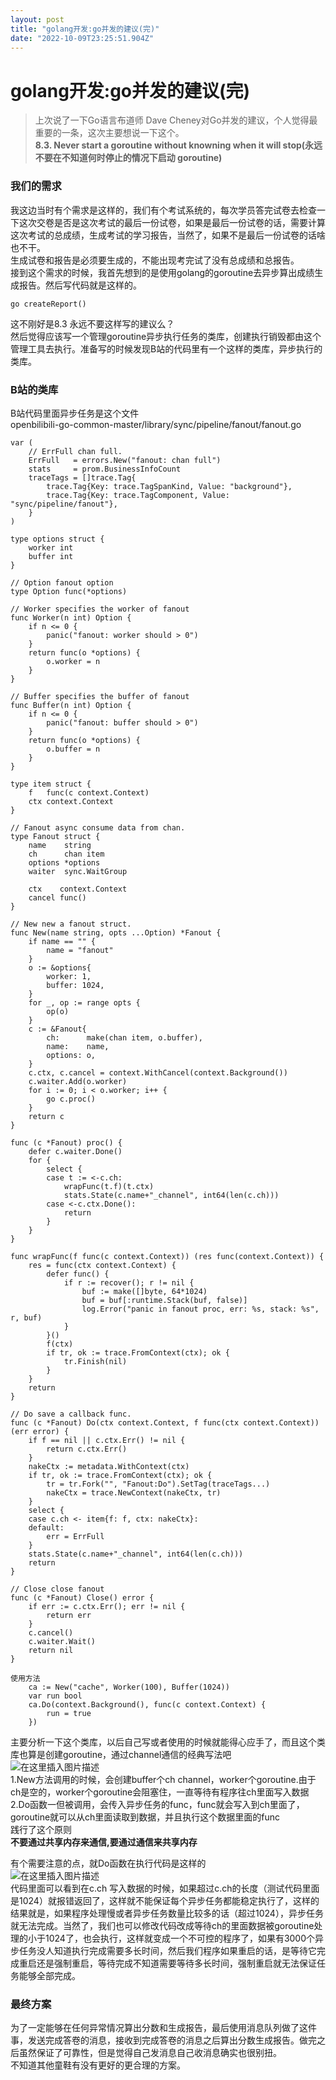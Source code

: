```yaml
---
layout: post
title: "golang开发:go并发的建议(完)"
date: "2022-10-09T23:25:51.904Z"
---
```

golang开发:go并发的建议(完)
===================

> 上次说了一下Go语言布道师 Dave Cheney对Go并发的建议，个人觉得最重要的一条，这次主要想说一下这个。  
> **8.3. Never start a goroutine without knowning when it will stop(永远不要在不知道何时停止的情况下启动 goroutine)**

### 我们的需求

我这边当时有个需求是这样的，我们有个考试系统的，每次学员答完试卷去检查一下这次交卷是否是这次考试的最后一份试卷，如果是最后一份试卷的话，需要计算这次考试的总成绩，生成考试的学习报告，当然了，如果不是最后一份试卷的话啥也不干。  
生成试卷和报告是必须要生成的，不能出现考完试了没有总成绩和总报告。  
接到这个需求的时候，我首先想到的是使用golang的goroutine去异步算出成绩生成报告。然后写代码就是这样的。

    go createReport()
    

这不刚好是8.3 永远不要这样写的建议么？  
然后觉得应该写一个管理goroutine异步执行任务的类库，创建执行销毁都由这个管理工具去执行。准备写的时候发现B站的代码里有一个这样的类库，异步执行的类库。

### B站的类库

B站代码里面异步任务是这个文件  
openbilibili-go-common-master/library/sync/pipeline/fanout/fanout.go

    var (
    	// ErrFull chan full.
    	ErrFull   = errors.New("fanout: chan full")
    	stats     = prom.BusinessInfoCount
    	traceTags = []trace.Tag{
    		trace.Tag{Key: trace.TagSpanKind, Value: "background"},
    		trace.Tag{Key: trace.TagComponent, Value: "sync/pipeline/fanout"},
    	}
    )
    
    type options struct {
    	worker int
    	buffer int
    }
    
    // Option fanout option
    type Option func(*options)
    
    // Worker specifies the worker of fanout
    func Worker(n int) Option {
    	if n <= 0 {
    		panic("fanout: worker should > 0")
    	}
    	return func(o *options) {
    		o.worker = n
    	}
    }
    
    // Buffer specifies the buffer of fanout
    func Buffer(n int) Option {
    	if n <= 0 {
    		panic("fanout: buffer should > 0")
    	}
    	return func(o *options) {
    		o.buffer = n
    	}
    }
    
    type item struct {
    	f   func(c context.Context)
    	ctx context.Context
    }
    
    // Fanout async consume data from chan.
    type Fanout struct {
    	name    string
    	ch      chan item
    	options *options
    	waiter  sync.WaitGroup
    
    	ctx    context.Context
    	cancel func()
    }
    
    // New new a fanout struct.
    func New(name string, opts ...Option) *Fanout {
    	if name == "" {
    		name = "fanout"
    	}
    	o := &options{
    		worker: 1,
    		buffer: 1024,
    	}
    	for _, op := range opts {
    		op(o)
    	}
    	c := &Fanout{
    		ch:      make(chan item, o.buffer),
    		name:    name,
    		options: o,
    	}
    	c.ctx, c.cancel = context.WithCancel(context.Background())
    	c.waiter.Add(o.worker)
    	for i := 0; i < o.worker; i++ {
    		go c.proc()
    	}
    	return c
    }
    
    func (c *Fanout) proc() {
    	defer c.waiter.Done()
    	for {
    		select {
    		case t := <-c.ch:
    			wrapFunc(t.f)(t.ctx)
    			stats.State(c.name+"_channel", int64(len(c.ch)))
    		case <-c.ctx.Done():
    			return
    		}
    	}
    }
    
    func wrapFunc(f func(c context.Context)) (res func(context.Context)) {
    	res = func(ctx context.Context) {
    		defer func() {
    			if r := recover(); r != nil {
    				buf := make([]byte, 64*1024)
    				buf = buf[:runtime.Stack(buf, false)]
    				log.Error("panic in fanout proc, err: %s, stack: %s", r, buf)
    			}
    		}()
    		f(ctx)
    		if tr, ok := trace.FromContext(ctx); ok {
    			tr.Finish(nil)
    		}
    	}
    	return
    }
    
    // Do save a callback func.
    func (c *Fanout) Do(ctx context.Context, f func(ctx context.Context)) (err error) {
    	if f == nil || c.ctx.Err() != nil {
    		return c.ctx.Err()
    	}
    	nakeCtx := metadata.WithContext(ctx)
    	if tr, ok := trace.FromContext(ctx); ok {
    		tr = tr.Fork("", "Fanout:Do").SetTag(traceTags...)
    		nakeCtx = trace.NewContext(nakeCtx, tr)
    	}
    	select {
    	case c.ch <- item{f: f, ctx: nakeCtx}:
    	default:
    		err = ErrFull
    	}
    	stats.State(c.name+"_channel", int64(len(c.ch)))
    	return
    }
    
    // Close close fanout
    func (c *Fanout) Close() error {
    	if err := c.ctx.Err(); err != nil {
    		return err
    	}
    	c.cancel()
    	c.waiter.Wait()
    	return nil
    }
    
    使用方法
    	ca := New("cache", Worker(100), Buffer(1024))
    	var run bool
    	ca.Do(context.Background(), func(c context.Context) {
    		run = true
    	})
    

主要分析一下这个类库，以后自己写或者使用的时候就能得心应手了，而且这个类库也算是创建goroutine，通过channel通信的经典写法吧  
![在这里插入图片描述](https://img-blog.csdnimg.cn/fb82a58d01fd4d3ba225b763b9b5b5cb.png#pic_center)  
1.New方法调用的时候，会创建buffer个ch channel，worker个goroutine.由于ch是空的，worker个goroutine会阻塞住，一直等待有程序往ch里面写入数据  
2.Do函数一但被调用，会传入异步任务的func，func就会写入到ch里面了，goroutine就可以从ch里面读取到数据，并且执行这个数据里面的func  
践行了这个原则  
**不要通过共享内存来通信,要通过通信来共享内存**

有个需要注意的点，就Do函数在执行代码是这样的  
![在这里插入图片描述](https://img-blog.csdnimg.cn/952758b630b64649aa19822abd9a96f3.png#pic_center)  
代码里面可以看到在c.ch 写入数据的时候，如果超过c.ch的长度（测试代码里面是1024）就报错返回了，这样就不能保证每个异步任务都能稳定执行了，这样的结果就是，如果程序处理慢或者异步任务数量比较多的话（超过1024），异步任务就无法完成。当然了，我们也可以修改代码改成等待ch的里面数据被goroutine处理的小于1024了，也会执行，这样就变成一个不可控的程序了，如果有3000个异步任务没人知道执行完成需要多长时间，然后我们程序如果重启的话，是等待它完成重启还是强制重启，等待完成不知道需要等待多长时间，强制重启就无法保证任务能够全部完成。

### 最终方案

为了一定能够在任何异常情况算出分数和生成报告，最后使用消息队列做了这件事，发送完成答卷的消息，接收到完成答卷的消息之后算出分数生成报告。做完之后虽然保证了可靠性，但是觉得自己发消息自己收消息确实也很别扭。  
不知道其他童鞋有没有更好的更合理的方案。